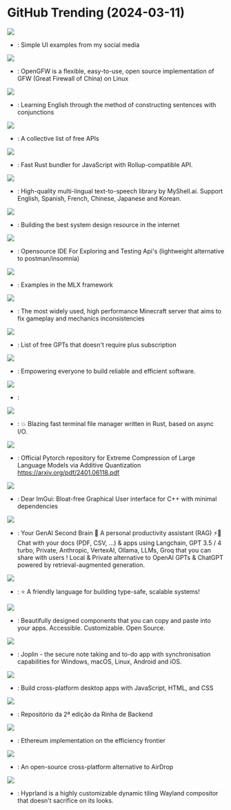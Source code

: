 # GitHub Trending (2024-03-11)

![](https://img.shields.io/badge/HTML-New%20897-green?style=flat-square&logo=appveyor)
- [](https://github.comundefined): Simple UI examples from my social media

![](https://img.shields.io/badge/Go-New%20545-green?style=flat-square&logo=appveyor)
- [](https://github.comundefined): OpenGFW is a flexible, easy-to-use, open source implementation of GFW (Great Firewall of China) on Linux

![](https://img.shields.io/badge/TypeScript-New%20459-green?style=flat-square&logo=appveyor)
- [](https://github.comundefined): Learning English through the method of constructing sentences with conjunctions

![](https://img.shields.io/badge/Python-New%20262-green?style=flat-square&logo=appveyor)
- [](https://github.comundefined): A collective list of free APIs

![](https://img.shields.io/badge/Rust-New%201-green?style=flat-square&logo=appveyor)
- [](https://github.comundefined): Fast Rust bundler for JavaScript with Rollup-compatible API.

![](https://img.shields.io/badge/Python-New%20126-green?style=flat-square&logo=appveyor)
- [](https://github.comundefined): High-quality multi-lingual text-to-speech library by MyShell.ai. Support English, Spanish, French, Chinese, Japanese and Korean.

![](https://img.shields.io/badge/none-New%20739-green?style=flat-square&logo=appveyor)
- [](https://github.comundefined): Building the best system design resource in the internet

![](https://img.shields.io/badge/JavaScript-New%20810-green?style=flat-square&logo=appveyor)
- [](https://github.comundefined): Opensource IDE For Exploring and Testing Api's (lightweight alternative to postman/insomnia)

![](https://img.shields.io/badge/Python-New%20137-green?style=flat-square&logo=appveyor)
- [](https://github.comundefined): Examples in the MLX framework

![](https://img.shields.io/badge/Java-New%20161-green?style=flat-square&logo=appveyor)
- [](https://github.comundefined): The most widely used, high performance Minecraft server that aims to fix gameplay and mechanics inconsistencies

![](https://img.shields.io/badge/JavaScript-New%20139-green?style=flat-square&logo=appveyor)
- [](https://github.comundefined): List of free GPTs that doesn't require plus subscription

![](https://img.shields.io/badge/Rust-New%20262-green?style=flat-square&logo=appveyor)
- [](https://github.comundefined): Empowering everyone to build reliable and efficient software.

![](https://img.shields.io/badge/Python-New%2022-green?style=flat-square&logo=appveyor)
- [](https://github.comundefined): 

![](https://img.shields.io/badge/Rust-New%2038-green?style=flat-square&logo=appveyor)
- [](https://github.comundefined): 💥 Blazing fast terminal file manager written in Rust, based on async I/O.

![](https://img.shields.io/badge/Python-New%20213-green?style=flat-square&logo=appveyor)
- [](https://github.comundefined): Official Pytorch repository for Extreme Compression of Large Language Models via Additive Quantization https://arxiv.org/pdf/2401.06118.pdf

![](https://img.shields.io/badge/C%2B%2B-New%2030-green?style=flat-square&logo=appveyor)
- [](https://github.comundefined): Dear ImGui: Bloat-free Graphical User interface for C++ with minimal dependencies

![](https://img.shields.io/badge/TypeScript-New%20358-green?style=flat-square&logo=appveyor)
- [](https://github.comundefined): Your GenAI Second Brain 🧠 A personal productivity assistant (RAG) ⚡️🤖 Chat with your docs (PDF, CSV, ...) & apps using Langchain, GPT 3.5 / 4 turbo, Private, Anthropic, VertexAI, Ollama, LLMs, Groq that you can share with users ! Local & Private alternative to OpenAI GPTs & ChatGPT powered by retrieval-augmented generation.

![](https://img.shields.io/badge/Rust-New%20269-green?style=flat-square&logo=appveyor)
- [](https://github.comundefined): ⭐️ A friendly language for building type-safe, scalable systems!

![](https://img.shields.io/badge/TypeScript-New%20193-green?style=flat-square&logo=appveyor)
- [](https://github.comundefined): Beautifully designed components that you can copy and paste into your apps. Accessible. Customizable. Open Source.

![](https://img.shields.io/badge/TypeScript-New%2043-green?style=flat-square&logo=appveyor)
- [](https://github.comundefined): Joplin - the secure note taking and to-do app with synchronisation capabilities for Windows, macOS, Linux, Android and iOS.

![](https://img.shields.io/badge/C%2B%2B-New%20207-green?style=flat-square&logo=appveyor)
- [](https://github.comundefined): Build cross-platform desktop apps with JavaScript, HTML, and CSS

![](https://img.shields.io/badge/PLpgSQL-New%2010-green?style=flat-square&logo=appveyor)
- [](https://github.comundefined): Repositório da 2ª edição da Rinha de Backend

![](https://img.shields.io/badge/Go-New%2068-green?style=flat-square&logo=appveyor)
- [](https://github.comundefined): Ethereum implementation on the efficiency frontier

![](https://img.shields.io/badge/Dart-New%20771-green?style=flat-square&logo=appveyor)
- [](https://github.comundefined): An open-source cross-platform alternative to AirDrop

![](https://img.shields.io/badge/C%2B%2B-New%2095-green?style=flat-square&logo=appveyor)
- [](https://github.comundefined): Hyprland is a highly customizable dynamic tiling Wayland compositor that doesn't sacrifice on its looks.

